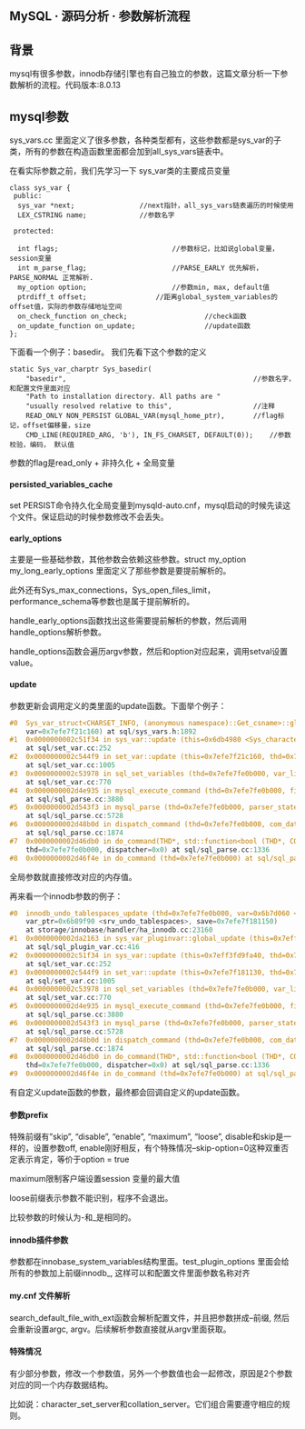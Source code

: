 ## MySQL · 源码分析 · 参数解析流程


     
## 背景

mysql有很多参数，innodb存储引擎也有自己独立的参数，这篇文章分析一下参数解析的流程。代码版本:8.0.13 


## mysql参数

sys_vars.cc 里面定义了很多参数，各种类型都有，这些参数都是sys_var的子类，所有的参数在构造函数里面都会加到all_sys_vars链表中。 

在看实际参数之前，我们先学习一下 sys_var类的主要成员变量 

```LANG
class sys_var {
 public:
  sys_var *next;				//next指针，all_sys_vars链表遍历的时候使用
  LEX_CSTRING name;				//参数名字                     

 protected:

  int flags;                      		//参数标记，比如说global变量，session变量
  int m_parse_flag;               		//PARSE_EARLY 优先解析，PARSE_NORMAL 正常解析.
  my_option option;               		//参数min, max, default值
  ptrdiff_t offset;  				//距离global_system_variables的offset值，实际的参数存储地址空间
  on_check_function on_check;                   //check函数
  on_update_function on_update;                 //update函数
};

```


下面看一个例子：basedir。
我们先看下这个参数的定义  

```LANG
static Sys_var_charptr Sys_basedir(
    "basedir",                                            	//参数名字，和配置文件里面对应
    "Path to installation directory. All paths are "
    "usually resolved relative to this",                  	//注释
    READ_ONLY NON_PERSIST GLOBAL_VAR(mysql_home_ptr),     	//flag标记，offset偏移量，size
    CMD_LINE(REQUIRED_ARG, 'b'), IN_FS_CHARSET, DEFAULT(0));	//参数校验，编码， 默认值

```


参数的flag是read_only + 非持久化 + 全局变量  

#### persisted_variables_cache

set PERSIST命令持久化全局变量到mysqld-auto.cnf，mysql启动的时候先读这个文件。保证启动的时候参数修改不会丢失。 


#### early_options

主要是一些基础参数，其他参数会依赖这些参数。struct my_option my_long_early_options 里面定义了那些参数是要提前解析的。 

此外还有Sys_max_connections，Sys_open_files_limit，performance_schema等参数也是属于提前解析的。 

handle_early_options函数找出这些需要提前解析的参数，然后调用handle_options解析参数。

handle_options函数会遍历argv参数，然后和option对应起来，调用setval设置value。


#### update

参数更新会调用定义的类里面的update函数。下面举个例子：

```cpp
#0  Sys_var_struct<CHARSET_INFO, (anonymous namespace)::Get_csname>::global_update (this=0x6db4980 <Sys_character_set_server>, 
    var=0x7efe7f21c160) at sql/sys_vars.h:1892
#1  0x0000000002c51f34 in sys_var::update (this=0x6db4980 <Sys_character_set_server>, thd=0x7efe7fe0b000, var=0x7efe7f21c160)
    at sql/set_var.cc:252
#2  0x0000000002c544f9 in set_var::update (this=0x7efe7f21c160, thd=0x7efe7fe0b000)
    at sql/set_var.cc:1005
#3  0x0000000002c53978 in sql_set_variables (thd=0x7efe7fe0b000, var_list=0x7efe7fe352c8, opened=true)
    at sql/set_var.cc:770
#4  0x0000000002d4e935 in mysql_execute_command (thd=0x7efe7fe0b000, first_level=true)
    at sql/sql_parse.cc:3880
#5  0x0000000002d543f3 in mysql_parse (thd=0x7efe7fe0b000, parser_state=0x7eff35737860, force_primary_storage_engine=false)
    at sql/sql_parse.cc:5728
#6  0x0000000002d48b0d in dispatch_command (thd=0x7efe7fe0b000, com_data=0x7eff35738330, command=COM_QUERY)
    at sql/sql_parse.cc:1874
#7  0x0000000002d46db0 in do_command(THD*, std::function<bool (THD*, COM_DATA const*, enum_server_command)>*) (
    thd=0x7efe7fe0b000, dispatcher=0x0) at sql/sql_parse.cc:1336
#8  0x0000000002d46f4e in do_command (thd=0x7efe7fe0b000) at sql/sql_parse.cc:1373

```

全局参数就直接修改对应的内存值。 



再来看一个innodb参数的例子：

```cpp
#0  innodb_undo_tablespaces_update (thd=0x7efe7fe0b000, var=0x6b7d060 <mysql_sysvar_undo_tablespaces>, 
    var_ptr=0x6b89f90 <srv_undo_tablespaces>, save=0x7efe7f181150)
    at storage/innobase/handler/ha_innodb.cc:23160
#1  0x0000000002da2163 in sys_var_pluginvar::global_update (this=0x7eff3fd9fa40, thd=0x7efe7fe0b000, var=0x7efe7f181130)
    at sql/sql_plugin_var.cc:416
#2  0x0000000002c51f34 in sys_var::update (this=0x7eff3fd9fa40, thd=0x7efe7fe0b000, var=0x7efe7f181130)
    at sql/set_var.cc:252
#3  0x0000000002c544f9 in set_var::update (this=0x7efe7f181130, thd=0x7efe7fe0b000)
    at sql/set_var.cc:1005
#4  0x0000000002c53978 in sql_set_variables (thd=0x7efe7fe0b000, var_list=0x7efe7fe352c8, opened=true)
    at sql/set_var.cc:770
#5  0x0000000002d4e935 in mysql_execute_command (thd=0x7efe7fe0b000, first_level=true)
    at sql/sql_parse.cc:3880
#6  0x0000000002d543f3 in mysql_parse (thd=0x7efe7fe0b000, parser_state=0x7eff35737860, force_primary_storage_engine=false)
    at sql/sql_parse.cc:5728
#7  0x0000000002d48b0d in dispatch_command (thd=0x7efe7fe0b000, com_data=0x7eff35738330, command=COM_QUERY)
    at sql/sql_parse.cc:1874
#8  0x0000000002d46db0 in do_command(THD*, std::function<bool (THD*, COM_DATA const*, enum_server_command)>*) (
    thd=0x7efe7fe0b000, dispatcher=0x0) at sql/sql_parse.cc:1336
#9  0x0000000002d46f4e in do_command (thd=0x7efe7fe0b000) at sql/sql_parse.cc:1373

```

有自定义update函数的参数，最终都会回调自定义的update函数。  

#### 参数prefix

特殊前缀有”skip”, “disable”, “enable”, “maximum”, “loose”,
disable和skip是一样的，设置参数off, enable刚好相反，有个特殊情况–skip-option=0这种双重否定表示肯定，等价于option = true 

maximum限制客户端设置session 变量的最大值 

loose前缀表示参数不能识别，程序不会退出。 

比较参数的时候认为-和_是相同的。  

#### innodb插件参数

参数都在innobase_system_variables结构里面。test_plugin_options 里面会给所有的参数加上前缀innodb_, 这样可以和配置文件里面参数名称对齐 


#### my.cnf 文件解析

search_default_file_with_ext函数会解析配置文件，并且把参数拼成–前缀, 然后会重新设置argc, argv。后续解析参数直接就从argv里面获取。  
#### 特殊情况

有少部分参数，修改一个参数值，另外一个参数值也会一起修改，原因是2个参数对应的同一个内存数据结构。

比如说：character_set_server和collation_server。它们组合需要遵守相应的规则。  

